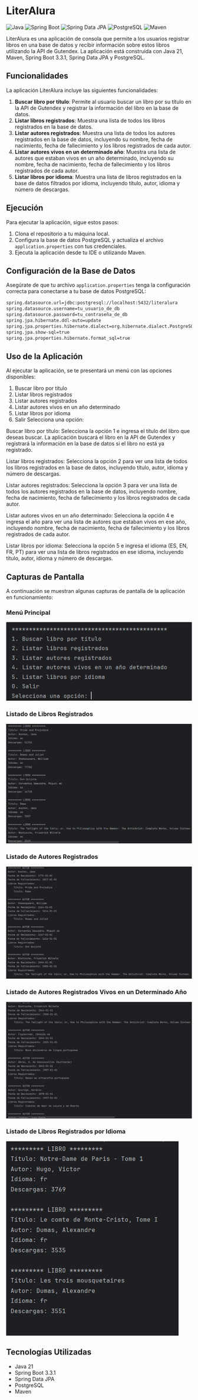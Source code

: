 # LiterAlura

![Java](https://img.shields.io/badge/Java-21-blue)
![Spring Boot](https://img.shields.io/badge/Spring%20Boot-3.3.1-brightgreen)
![Spring Data JPA](https://img.shields.io/badge/Spring%20Data%20JPA-2.7.0-brightgreen)
![PostgreSQL](https://img.shields.io/badge/PostgreSQL-14-blue)
![Maven](https://img.shields.io/badge/Maven-3.8.6-blue)

LiterAlura es una aplicación de consola que permite a los usuarios registrar libros en una base de datos y recibir información sobre estos libros utilizando la API de Gutendex. La aplicación está construida con Java 21, Maven, Spring Boot 3.3.1, Spring Data JPA y PostgreSQL.


## Funcionalidades

La aplicación LiterAlura incluye las siguientes funcionalidades:

1. **Buscar libro por título**: Permite al usuario buscar un libro por su título en la API de Gutendex y registrar la información del libro en la base de datos.
2. **Listar libros registrados**: Muestra una lista de todos los libros registrados en la base de datos.
3. **Listar autores registrados**: Muestra una lista de todos los autores registrados en la base de datos, incluyendo su nombre, fecha de nacimiento, fecha de fallecimiento y los libros registrados de cada autor.
4. **Listar autores vivos en un determinado año**: Muestra una lista de autores que estaban vivos en un año determinado, incluyendo su nombre, fecha de nacimiento, fecha de fallecimiento y los libros registrados de cada autor.
5. **Listar libros por idioma**: Muestra una lista de libros registrados en la base de datos filtrados por idioma, incluyendo título, autor, idioma y número de descargas.


## Ejecución

Para ejecutar la aplicación, sigue estos pasos:

1. Clona el repositorio a tu máquina local.
2. Configura la base de datos PostgreSQL y actualiza el archivo `application.properties` con tus credenciales.
3. Ejecuta la aplicación desde tu IDE o utilizando Maven.


## Configuración de la Base de Datos

Asegúrate de que tu archivo `application.properties` tenga la configuración correcta para conectarse a tu base de datos PostgreSQL:

```properties
spring.datasource.url=jdbc:postgresql://localhost:5432/literalura
spring.datasource.username=tu_usuario_de_db
spring.datasource.password=tu_contraseña_de_db
spring.jpa.hibernate.ddl-auto=update
spring.jpa.properties.hibernate.dialect=org.hibernate.dialect.PostgreSQLDialect
spring.jpa.show-sql=true
spring.jpa.properties.hibernate.format_sql=true
```


## Uso de la Aplicación

Al ejecutar la aplicación, se te presentará un menú con las opciones disponibles:

1. Buscar libro por título
2. Listar libros registrados
3. Listar autores registrados
4. Listar autores vivos en un año determinado
5. Listar libros por idioma
0. Salir
Selecciona una opción:


Buscar libro por título:
Selecciona la opción 1 e ingresa el título del libro que deseas buscar. La aplicación buscará el libro en la API de Gutendex y registrará la información en la base de datos si el libro no está ya registrado.

Listar libros registrados:
Selecciona la opción 2 para ver una lista de todos los libros registrados en la base de datos, incluyendo título, autor, idioma y número de descargas.

Listar autores registrados:
Selecciona la opción 3 para ver una lista de todos los autores registrados en la base de datos, incluyendo nombre, fecha de nacimiento, fecha de fallecimiento y los libros registrados de cada autor.

Listar autores vivos en un año determinado:
Selecciona la opción 4 e ingresa el año para ver una lista de autores que estaban vivos en ese año, incluyendo nombre, fecha de nacimiento, fecha de fallecimiento y los libros registrados de cada autor.

Listar libros por idioma:
Selecciona la opción 5 e ingresa el idioma (ES, EN, FR, PT) para ver una lista de libros registrados en ese idioma, incluyendo título, autor, idioma y número de descargas.


## Capturas de Pantalla

A continuación se muestran algunas capturas de pantalla de la aplicación en funcionamiento:

### Menú Principal
![Menú Principal](screenshots/menu_principal.png)

### Listado de Libros Registrados
![Listado de Libros](screenshots/listado_libros.png)

### Listado de Autores Registrados
![Listado de Autores](screenshots/listado_autores.png)

### Listado de Autores Registrados Vivos en un Determinado Año
![Listado de Autores Vivos en un Determinado Año](screenshots/listado_autores_vivos_por_anio.png)

### Listado de Libros Registrados por Idioma
![Listado de Libros por Idioma](screenshots/listado_libros_por_idioma.png)



## Tecnologías Utilizadas

- Java 21
- Spring Boot 3.3.1
- Spring Data JPA
- PostgreSQL
- Maven
